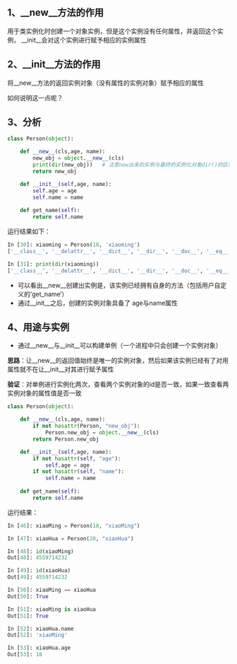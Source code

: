 ## 1、__new__方法的作用

用于类实例化时创建一个对象实例，但是这个实例没有任何属性，并返回这个实例， __init__会对这个实例进行赋予相应的实例属性
## 2、__init__方法的作用

将__new__方法的返回实例对象（没有属性的实例对象）赋予相应的属性

如何说明这一点呢？
## 3、分析
```python
class Person(object):

    def __new__(cls,age, name):
        new_obj = object.__new__(cls)
        print(dir(new_obj))   # 注意new出来的实例与最终的实例化对象dir()的区别
        return new_obj

    def __init__(self,age, name):
        self.age = age
        self.name = name
    
    def get_name(self):
        return self.name
```
运行结果如下：
```python
In [30]: xiaoming = Person(18, 'xiaoming')
['__class__', '__delattr__', '__dict__', '__dir__', '__doc__', '__eq__', '__format__', '__ge__', '__getattribute__', '__gt__', '__hash__', '__init__', '__init_subclass__', '__le__', '__lt__', '__module__', '__ne__', '__new__', '__reduce__', '__reduce_ex__', '__repr__', '__setattr__', '__sizeof__', '__str__', '__subclasshook__', '__weakref__', 'get_name']

In [31]: print(dir(xiaoming))
['__class__', '__delattr__', '__dict__', '__dir__', '__doc__', '__eq__', '__format__', '__ge__', '__getattribute__', '__gt__', '__hash__', '__init__', '__init_subclass__', '__le__', '__lt__', '__module__', '__ne__', '__new__', '__reduce__', '__reduce_ex__', '__repr__', '__setattr__', '__sizeof__', '__str__', '__subclasshook__', '__weakref__', 'age', 'get_name', 'name']
```
- 可以看出__new__创建出实例是，该实例已经拥有自身的方法（包括用户自定义的’get_name‘）
- 通过__init__之后，创建的实例对象具备了 age与name属性

## 4、用途与实例
- 通过__new__与__init__可以构建单例（一个进程中只会创建一个实例对象）

**思路**：让__new__的返回值始终是唯一的实例对象，然后如果该实例已经有了对用属性就不在让__init__对其进行赋予属性

**验证**：对单例进行实例化两次，查看两个实例对象的id是否一致，如果一致查看两实例对象的属性值是否一致

```python
class Person(object):

    def __new__(cls,age, name):
        if not hasattr(Person, "new_obj"):
            Person.new_obj = object.__new__(cls)
        return Person.new_obj

    def __init__(self,age, name):
        if not hasattr(self, "age"):
            self.age = age
        if not hasattr(self, "name"):
            self.name = name
    
    def get_name(self):
        return self.name
```
运行结果：
```python 
In [46]: xiaoMing = Person(18, "xiaoMing")

In [47]: xiaoHua = Person(20, "xiaoHua")

In [48]: id(xiaoMing)
Out[48]: 4559714232

In [49]: id(xiaoHua)
Out[49]: 4559714232

In [50]: xiaoMing == xiaoHua
Out[50]: True

In [51]: xiaoMing is xiaoHua
Out[51]: True

In [52]: xiaoHua.name
Out[52]: 'xiaoMing'

In [53]: xiaoHua.age
Out[53]: 18
```
